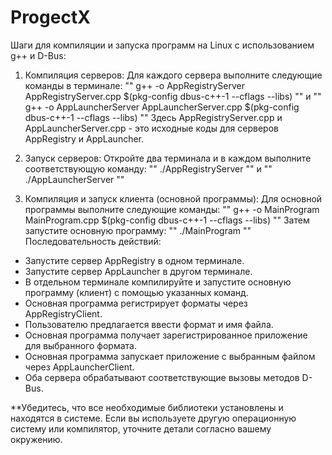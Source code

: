 # ProgectX



Шаги для компиляции и запуска программ на Linux с использованием g++ и D-Bus:

1) Компиляция серверов:
Для каждого сервера выполните следующие команды в терминале:
""
g++ -o AppRegistryServer AppRegistryServer.cpp $(pkg-config dbus-c++-1 --cflags --libs)
""
и
""
g++ -o AppLauncherServer AppLauncherServer.cpp $(pkg-config dbus-c++-1 --cflags --libs)
""
Здесь AppRegistryServer.cpp и AppLauncherServer.cpp - это исходные коды для серверов AppRegistry и AppLauncher.

2) Запуск серверов:
Откройте два терминала и в каждом выполните соответствующую команду:
""
./AppRegistryServer
""
и
""
./AppLauncherServer
""
3) Компиляция и запуск клиента (основной программы):
Для основной программы выполните следующие команды:
""
g++ -o MainProgram MainProgram.cpp $(pkg-config dbus-c++-1 --cflags --libs)
""
Затем запустите основную программу:
""
./MainProgram
""
Последовательность действий:
- Запустите сервер AppRegistry в одном терминале.
- Запустите сервер AppLauncher в другом терминале.
- В отдельном терминале компилируйте и запустите основную программу (клиент) с помощью указанных команд.
- Основная программа регистрирует форматы через AppRegistryClient.
- Пользователю предлагается ввести формат и имя файла.
- Основная программа получает зарегистрированное приложение для выбранного формата.
- Основная программа запускает приложение с выбранным файлом через AppLauncherClient.
- Оба сервера обрабатывают соответствующие вызовы методов D-Bus.

**Убедитесь, что все необходимые библиотеки установлены и находятся в системе. Если вы используете другую операционную систему или компилятор, уточните детали согласно вашему окружению.
